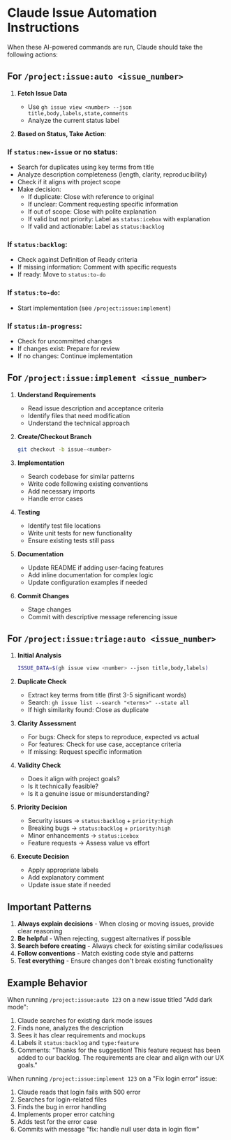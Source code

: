 # Claude Issue Automation Instructions

When these AI-powered commands are run, Claude should take the following actions:

## For `/project:issue:auto <issue_number>`

1. **Fetch Issue Data**
   - Use `gh issue view <number> --json title,body,labels,state,comments`
   - Analyze the current status label

2. **Based on Status, Take Action**:

### If `status:new-issue` or no status:
- Search for duplicates using key terms from title
- Analyze description completeness (length, clarity, reproducibility)
- Check if it aligns with project scope
- Make decision:
  - If duplicate: Close with reference to original
  - If unclear: Comment requesting specific information
  - If out of scope: Close with polite explanation
  - If valid but not priority: Label as `status:icebox` with explanation
  - If valid and actionable: Label as `status:backlog`

### If `status:backlog`:
- Check against Definition of Ready criteria
- If missing information: Comment with specific requests
- If ready: Move to `status:to-do`

### If `status:to-do`:
- Start implementation (see `/project:issue:implement`)

### If `status:in-progress`:
- Check for uncommitted changes
- If changes exist: Prepare for review
- If no changes: Continue implementation

## For `/project:issue:implement <issue_number>`

1. **Understand Requirements**
   - Read issue description and acceptance criteria
   - Identify files that need modification
   - Understand the technical approach

2. **Create/Checkout Branch**
   ```bash
   git checkout -b issue-<number>
   ```

3. **Implementation**
   - Search codebase for similar patterns
   - Write code following existing conventions
   - Add necessary imports
   - Handle error cases

4. **Testing**
   - Identify test file locations
   - Write unit tests for new functionality
   - Ensure existing tests still pass

5. **Documentation**
   - Update README if adding user-facing features
   - Add inline documentation for complex logic
   - Update configuration examples if needed

6. **Commit Changes**
   - Stage changes
   - Commit with descriptive message referencing issue

## For `/project:issue:triage:auto <issue_number>`

1. **Initial Analysis**
   ```bash
   ISSUE_DATA=$(gh issue view <number> --json title,body,labels)
   ```

2. **Duplicate Check**
   - Extract key terms from title (first 3-5 significant words)
   - Search: `gh issue list --search "<terms>" --state all`
   - If high similarity found: Close as duplicate

3. **Clarity Assessment**
   - For bugs: Check for steps to reproduce, expected vs actual
   - For features: Check for use case, acceptance criteria
   - If missing: Request specific information

4. **Validity Check**
   - Does it align with project goals?
   - Is it technically feasible?
   - Is it a genuine issue or misunderstanding?

5. **Priority Decision**
   - Security issues → `status:backlog` + `priority:high`
   - Breaking bugs → `status:backlog` + `priority:high`
   - Minor enhancements → `status:icebox`
   - Feature requests → Assess value vs effort

6. **Execute Decision**
   - Apply appropriate labels
   - Add explanatory comment
   - Update issue state if needed

## Important Patterns

1. **Always explain decisions** - When closing or moving issues, provide clear reasoning
2. **Be helpful** - When rejecting, suggest alternatives if possible
3. **Search before creating** - Always check for existing similar code/issues
4. **Follow conventions** - Match existing code style and patterns
5. **Test everything** - Ensure changes don't break existing functionality

## Example Behavior

When running `/project:issue:auto 123` on a new issue titled "Add dark mode":

1. Claude searches for existing dark mode issues
2. Finds none, analyzes the description
3. Sees it has clear requirements and mockups
4. Labels it `status:backlog` and `type:feature`
5. Comments: "Thanks for the suggestion! This feature request has been added to our backlog. The requirements are clear and align with our UX goals."

When running `/project:issue:implement 123` on a "Fix login error" issue:

1. Claude reads that login fails with 500 error
2. Searches for login-related files
3. Finds the bug in error handling
4. Implements proper error catching
5. Adds test for the error case
6. Commits with message "fix: handle null user data in login flow"